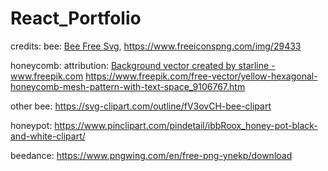 # React_Portfolio

credits:
bee: <a href="https://www.freeiconspng.com/img/29433">Bee Free Svg</a>, https://www.freeiconspng.com/img/29433

honeycomb:
attribution: <a href="https://www.freepik.com/vectors/background">Background vector created by starline - www.freepik.com</a>
https://www.freepik.com/free-vector/yellow-hexagonal-honeycomb-mesh-pattern-with-text-space_9106767.htm

other bee: https://svg-clipart.com/outline/fV3ovCH-bee-clipart

honeypot: https://www.pinclipart.com/pindetail/ibbRoox_honey-pot-black-and-white-clipart/

beedance: https://www.pngwing.com/en/free-png-ynekp/download